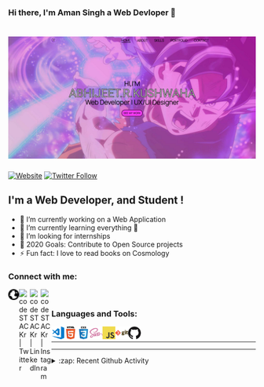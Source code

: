 ### Hi there, I'm Aman Singh a Web Devloper 👋
# [![Aman Singh header](https://github.com/Abhijeetrkushwaha/Abhijeetrkushwaha/blob/master/68747470733a2f2f616268696a6565746b77682e6d652f496d616765732f486f6d652d706167652e706e67.png)](https://abhijeetkwh.me)
[![Website](https://img.shields.io/website?label=AmanSingh&style=for-the-badge&url=https%3A%2F%2Fcodestackr.com)](https://aman2221.github.io/AmanPortfolio.github.io/)
[![Twitter Follow](https://img.shields.io/twitter/follow/AmanSingh?color=1DA1F2&logo=twitter&style=for-the-badge)](https://twitter.com/Aman23398618)

## I'm a Web Developer, and Student !

- 🔭 I’m currently working on a Web Application
- 🌱 I’m currently learning everything 🤣
- 👯 I’m looking for internships
- 🥅 2020 Goals: Contribute to Open Source projects
- ⚡ Fun fact: I love to read books on Cosmology

### Connect with me:

[<img align="left" alt="codeSTACKr.com" width="22px" src="https://raw.githubusercontent.com/iconic/open-iconic/master/svg/globe.svg" />][website]
[<img align="left" alt="codeSTACKr | Twitter" width="22px" src="https://cdn.jsdelivr.net/npm/simple-icons@v3/icons/twitter.svg" />][twitter]
[<img align="left" alt="codeSTACKr | LinkedIn" width="22px" src="https://cdn.jsdelivr.net/npm/simple-icons@v3/icons/linkedin.svg" />][linkedin]
[<img align="left" alt="codeSTACKr | Instagram" width="22px" src="https://cdn.jsdelivr.net/npm/simple-icons@v3/icons/instagram.svg" />][instagram]

<br />

### Languages and Tools:

<img align="left" alt="Visual Studio Code" width="26px" src="https://raw.githubusercontent.com/github/explore/80688e429a7d4ef2fca1e82350fe8e3517d3494d/topics/visual-studio-code/visual-studio-code.png" />
<img align="left" alt="HTML5" width="26px" src="https://raw.githubusercontent.com/github/explore/80688e429a7d4ef2fca1e82350fe8e3517d3494d/topics/html/html.png" />
<img align="left" alt="CSS3" width="26px" src="https://raw.githubusercontent.com/github/explore/80688e429a7d4ef2fca1e82350fe8e3517d3494d/topics/css/css.png" />
<img align="left" alt="Sass" width="26px" src="https://raw.githubusercontent.com/github/explore/80688e429a7d4ef2fca1e82350fe8e3517d3494d/topics/sass/sass.png" />
<img align="left" alt="JavaScript" width="26px" src="https://raw.githubusercontent.com/github/explore/80688e429a7d4ef2fca1e82350fe8e3517d3494d/topics/javascript/javascript.png" />
<img align="left" alt="Git" width="26px" src="https://raw.githubusercontent.com/github/explore/80688e429a7d4ef2fca1e82350fe8e3517d3494d/topics/git/git.png" />
<img align="left" alt="GitHub" width="26px" src="https://raw.githubusercontent.com/github/explore/78df643247d429f6cc873026c0622819ad797942/topics/github/github.png" />

<br/>

---

---

<details>
  <summary>:zap: Recent Github Activity</summary>
  
<!--START_SECTION:activity-->
1. ❗️ ResponsiveDesign (https://github.com/Aman2221/ResponsiveDesign.github.io)
2. 🎉 JavaScript-Calculator (https://github.com/Aman2221/JavaScript-Calculator)
3. 🗣 JavaScriptClock  (https://github.com/Aman2221/JavaScriptClock.github.io)
<!--END_SECTION:activity-->

</details>

[website]: https://aman2221.github.io/AmanPortfolio.github.io/
[twitter]: https://twitter.com/Aman23398618
[instagram]: https://www.instagram.com/aman_singhhhhhh/
[linkedin]: https://www.linkedin.com/in/aman-shivaji-singh-6a81281b3/
